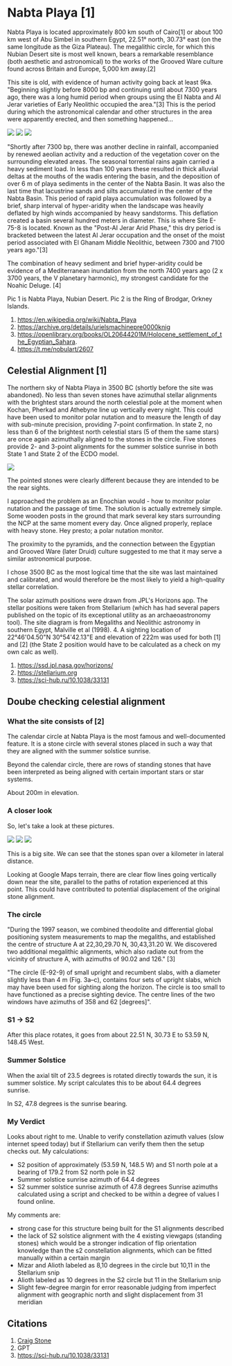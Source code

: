 # Nabta Playa [1]

Nabta Playa is located approximately 800 km south of Cairo[1] or about 100 km west of Abu Simbel in southern Egypt, 22.51° north, 30.73° east (on the same longitude as the Giza Plateau). The megalithic circle, for which this Nubian Desert site is most well known, bears a remarkable resemblance (both aesthetic and astronomical) to the works of the Grooved Ware culture found across Britain and Europe, 5,000 km away.[2] 

This site is old, with evidence of human activity going back at least 9ka. "Beginning slightly before 8000 bp and continuing until about 7300 years ago, there was a long humid period when groups using the EI Nabta and Al Jerar varieties of Early Neolithic occupied the area."[3] This is the period during which the astronomical calendar and other structures in the area were apparently erected, and then something happened...

![](img/nabta-playa1.jpg)
![](img/nabta-playa2.jpg)
![](img/nabta-playa3.jpg)

"Shortly after 7300 bp, there was another decline in rainfall, accompanied by renewed aeolian activity and a reduction of the vegetation cover on the surrounding elevated areas. The seasonal torrential rains again carried a heavy sediment load. In less than 100 years these resulted in thick alluvial deltas at the mouths of the wadis entering the basin, and the deposition of over 6 m of playa sediments in the center of the Nabta Basin. It was also the last time that lacustrine sands and silts accumulated in the center of the Nabta Basin. This period of rapid playa accumulation was followed by a brief, sharp interval of hyper-aridity when the landscape was heavily deflated by high winds accompanied by heavy sandstorms. This deflation created a basin several hundred meters in diameter. This is where Site E-75-8 is located. Known as the "Post-AI Jerar Arid Phase," this dry period is bracketed between the latest Al Jerar occupation and the onset of the moist period associated with El Ghanam Middle Neolithic, between 7300 and 7100 years ago."[3]

The combination of heavy sediment and brief hyper-aridity could be evidence of a Mediterranean inundation from the north 7400 years ago (2 x 3700 years, the V planetary harmonic), my strongest candidate for the Noahic Deluge. [4] 

Pic 1 is Nabta Playa, Nubian Desert. Pic 2 is the Ring of Brodgar, Orkney Islands.

1. https://en.wikipedia.org/wiki/Nabta_Playa
2. https://archive.org/details/urielsmachinepre0000knig
3. https://openlibrary.org/books/OL20644201M/Holocene_settlement_of_the_Egyptian_Sahara.
4. https://t.me/nobulart/2607

## Celestial Alignment [1]

The northern sky of Nabta Playa in 3500 BC (shortly before the site was abandoned). No less than seven stones have azimuthal stellar alignments with the brightest stars around the north celestial pole at the moment when Kochan, Pherkad and Athebyne line up vertically every night. This could have been used to monitor polar nutation and to measure the length of day with sub-minute precision, providing 7-point confirmation. In state 2, no less than 6 of the brightest north celestial stars (5 of them the same stars) are once again azimuthally aligned to the stones in the circle. Five stones provide 2- and 3-point alignments for the summer solstice sunrise in both State 1 and State 2 of the ECDO model.

![](img/nabta-playa5.jpg)

The pointed stones were clearly different because they are intended to be the rear sights.

I approached the problem as an Enochian would - how to monitor polar nutation and the passage of time. The solution is actually extremely simple. Some wooden posts in the ground that mark several key stars surrounding the NCP at the same moment every day. Once aligned properly, replace with heavy stone. Hey presto; a polar nutation monitor.

The proximity to the pyramids, and the connection between the Egyptian and Grooved Ware (later Druid) culture suggested to me that it may serve a similar astronomical purpose.

I chose 3500 BC as the most logical time that the site was last maintained and calibrated, and would therefore be the most likely to yield a high-quality stellar correlation.

The solar azimuth positions were drawn from JPL's Horizons app. The stellar positions were taken from Stellarium (which has had several papers published on the topic of its exceptional utility as an archaeoastronomy tool). The site diagram is from Megaliths and Neolithic astronomy in southern Egypt, Malville et al (1998). 4. A sighting location of 22°46'04.50"N 30°54'42.13"E and elevation of 222m was used for both [1] and [2] (the State 2 position would have to be calculated as a check on my own calc as well).

1. https://ssd.jpl.nasa.gov/horizons/
2. https://stellarium.org
3. https://sci-hub.ru/10.1038/33131

## Doube checking celestial alignment

### What the site consists of [2]

The calendar circle at Nabta Playa is the most famous and well-documented feature. It is a stone circle with several stones placed in such a way that they are aligned with the summer solstice sunrise.

Beyond the calendar circle, there are rows of standing stones that have been interpreted as being aligned with certain important stars or star systems.

About 200m in elevation.

### A closer look

So, let's take a look at these pictures.

![](img/nabta-playa8.jpg)
![](img/nabta-playa6.jpg)
![](img/nabta-playa7.jpg)

This is a big site. We can see that the stones span over a kilometer in lateral distance.

Looking at Google Maps terrain, there are clear flow lines going vertically down near the site, parallel to the paths of rotation experienced at this point. This could have contributed to potential displacement of the original stone alignment.

### The circle

"During the 1997 season, we combined theodolite and differential global positioning system measurements to map the megaliths, and established the centre of structure A at 22,30,29.70 N, 30,43,31.20 W. We discovered two additional megalithic alignments, which also radiate out from the vicinity of structure A, with azimuths of 90.02 and 126." [3]

"The circle (E-92-9) of small upright and recumbent slabs, with a diameter slightly less than 4 m (Fig. 3a–c), contains four sets of upright slabs, which may have been used for sighting along the horizon. The circle is too small to have functioned as a precise sighting device. The centre lines of the two windows have azimuths of 358 and 62 [degrees]".

### S1 -> S2

After this place rotates, it goes from about 22.51 N, 30.73 E to 53.59 N, 148.45 West.

### Summer Solstice

When the axial tilt of 23.5 degrees is rotated directly towards the sun, it is summer solstice. My script calculates this to be about 64.4 degrees sunrise.

In S2, 47.8 degrees is the sunrise bearing.

### My Verdict

Looks about right to me. Unable to verify constellation azimuth values (slow internet speed today) but if Stellarium can verify them then the setup checks out. My calculations:
- S2 position of approximately (53.59 N, 148.5 W) and S1 north pole at a bearing of 179.2 from S2 north pole in S2
- Summer solstice sunrise azimuth of 64.4 degrees
- S2 summer solstice sunrise azimuth of 47.8 degrees
Sunrise azimuths calculated using a script and checked to be within a degree of values I found online.

My comments are:
- strong case for this structure being built for the S1 alignments described
- the lack of S2 solstice alignment with the 4 existing viewgaps (standing stones) which would be a stronger indication of flip orientation knowledge than the s2 constellation alignments, which can be fitted manually within a certain margin
- Mizar and Alioth labeled as 8,10 degrees in the circle but 10,11 in the Stellarium snip
- Alioth labeled as 10 degrees in the S2 circle but 11 in the Stellarium snip
- Slight few-degree margin for error reasonable judging from imperfect alignment with geographic north and slight displacement from 31 meridian

## Citations

1. [Craig Stone](https://nobulart.com)
2. GPT
3. https://sci-hub.ru/10.1038/33131
